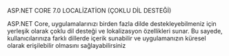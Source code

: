 ASP.NET CORE 7.0 LOCALİZATİON (ÇOKLU DİL DESTEĞİ)

ASP.NET Core, uygulamalarınızı birden fazla dilde destekleyebilmeniz için yerleşik olarak çoklu dil desteği ve lokalizasyon özellikleri sunar. Bu sayede, kullanıcılarınıza farklı dillerde içerik sunabilir ve uygulamanızın küresel olarak erişilebilir olmasını sağlayabilirsiniz
